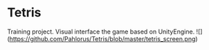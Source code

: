# Tetris 
Training project. Visual interface the game based on UnityEngine.
![] (https://github.com/Pahlorus/Tetris/blob/master/tetris_screen.png)
